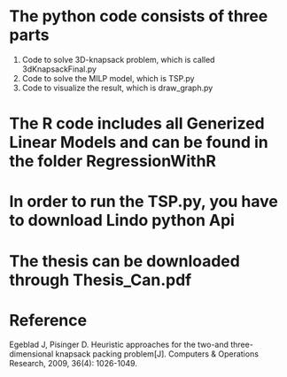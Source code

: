 # The python code consists of three parts
1. Code to solve 3D-knapsack problem, which is called 3dKnapsackFinal.py
2. Code to solve the MILP model, which is TSP.py
3. Code to visualize the result, which is draw_graph.py
# The R code includes all Generized Linear Models and can be found in the folder RegressionWithR
# In order to run the TSP.py, you have to download Lindo python Api
# The thesis can be downloaded through Thesis_Can.pdf
# Reference
Egeblad J, Pisinger D. Heuristic approaches for the two-and three-dimensional knapsack packing problem[J]. Computers & Operations Research, 2009, 36(4): 1026-1049.
